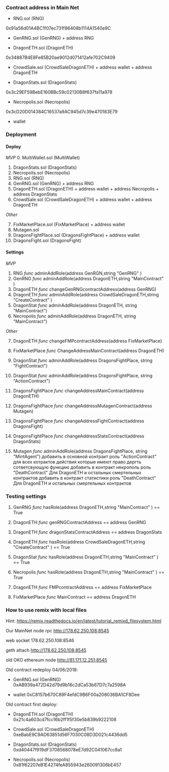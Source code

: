 ### Contract address in Main Net

* RNG.sol (RNG)

0x91a56d01A4BC1f07ec731f86408b1114A1540e9C

* GenRNG.sol (GenRNG) + address RNG



* DragonETH.sol (DragonETH)

0x34887B4E8Fe85B20ae9012d071412afe702C9409

* CrowdSale.sol (CrowdSaleDragonETH) + address wallet + address DragonETH



* DragonStats.sol (DragonStats)

0x3c29EF59BebE160BBc59c02130B8f637fa11a978

* Necropolis.sol (Necropolis)

0x3cD20D014384C16537a9AC945d7c39e470183E79

* wallet
 



### Deployment

#### Deploy

*MVP*
0. MultiWallet.sol (MultiWallet)
1. DragonStats.sol (DragonStats)
2. Necropolis.sol (Necropolis)
3. RNG.sol (RNG)
4. GenRNG.sol (GenRNG) + address RNG
5. DragonETH.sol (DragonETH) + address wallet + address Necropolis + address DragonStats
6. CrowdSale.sol (CrowdSaleDragonETH) + address wallet + address DragonETH



*Other*

7. FixMarketPlace.sol (FixMarketPlace) + address wallet
8. Mutagen.sol
9. DragonsFightPlace.sol (DragonsFightPlace) + address wallet
10. DragonsFight.sol (DragonsFight)


#### Settings

*MVP*

1. RNG			*func*	adminAddRole(address GenRGN,string "GenRNG" )
2. GenRNG		*func*	adminAddRole(address DragonETH,string "MainContract" )
3. DragonETH		*func*	changeGenRNGcontractAddress(address GenRNG)
4. DragonETH		*func*	adminAddRole(address CrowdSaleDragonETH,string "CreateContract" )
5. DragonStat		*func*	adminAddRole(address DragonETH, string "MainContract")
6. Necropolis		*func*	adminAddRole(address DragonETH, string "MainContract")

*Other*

7. DragonETH		*func*	changeFMPcontractAddress(address FixMarketPlace)
8. FixMarketPlace 	*func*	ChangeAddressMainContract(address DragonETH)

8. DragonStat		*func*	adminAddRole(address DragonsFightPlace, string "FightContract")
9. DragonStat		*func*	adminAddRole(address DragonsFightPlace, string "ActionContract")
10. DragonsFightPlace	*func*	changeAddressMainContract(address DragonETH)
11. DragonsFightPlace	*func*	changeAddressMutagenContract(address Mutagen)
12. DragonsFightPlace	*func*	changeAddressFightContract(address DragonsFight)
13. DragonsFightPlace	*func*	changeAddressStatsContract(address DragonStats)
14. Mutagen		*func*	adminAddRole(address DragonsFightPlace, string "MintAgent")
добавить в основной контракт роль "ActionContract" для всех котрактов действия которые имеют право дергть сответсвующую функцию
добавить в контракт некрополь роль "DeathContract" Для DragonETH и остальных смертельных контрактов
добавить в контракт статистики роль "DeathContract" Для DragonETH и остальных смертельных контрактов

### Testing settings

1. GenRNG		*func*	hasRole(address DragonETH,string "MainContract" ) == True
2. DragonETH		*func*	genRNGContractAddress == address GenRNG
3. DragonETH		*func*	dragonStatsContractAddress == address DragonStats
4. DragonETH		*func*	hasRole(address CrowdSaleDragonETH,string "CreateContract" ) == True
5. DragonStat		*func*	hasRole(address DragonETH,string "MainContract" ) == True
6. Necropolis		*func*	hasRole(address DragonETH,string "MainContract" ) == True


7. DragonETH		*func*	FMPcontractAddress == address FixMarketPlace
8. FixMarketPlace	*func*	MainContract == address DragonETH
### How to use remix with local files

Hint: https://remix.readthedocs.io/en/latest/tutorial_remixd_filesystem.html

Our MainNet node rpc http://178.62.250.108:8545

web socket 178.62.250.108:8546

geth attach http://178.62.250.108:8545

old OKO ethereum node http://81.171.12.251:8545

Old contract redeploy 04/06/2018:

* GenRNG.sol (GenRNG) 0xAB939a472D42d79d9b16c2dCa53b67D7c7a2598A

* wallet 0xC8157b670C89F4efdC9B6F00a208036BA1CF8Dee

Old contract first deploy:

* DragonETH.sol (DragonETH) 0x21c4a603cd7fcc16b2ff1f5f30e5b839b9222108

* CrowdSale.sol (CrowdSaleDragonETH) 0xeBabE9C9AD63851d56F7030C08D3D021c4436dd5

* DragonStats.sol (DragonStats) 0xd40447f919dF3708568078eE7d92C041067cc8a1

* Necropolis.sol (Necropolis) 0x81f62207eB1E4274feA855943e260091306bE457

